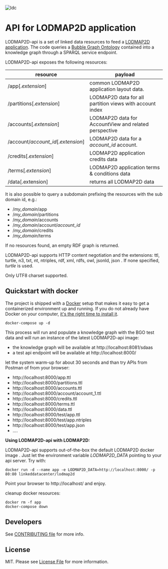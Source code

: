 ![ldc](http://linkeddata.center/resources/v4/logo/Logo-colori-trasp_oriz-640x220.png)

API for LODMAP2D application
============================

LODMAP2D-api is a set of linked data resources to feed a [LODMAP2D application](https://github.com/linkeddatacenter/LODMAP2D).
The code queries a [Bubble Graph Ontology](http://linkeddata.center/lodmap-bgo/v1) 
contained into a knowledge graph through a SPARQL service endpoint.

LODMAP2D-api exposes the following resources:

resource                               | payload
-------------------------------------- | -------------------
/app[.*extension*]                     | common LODMAP2D application layout data.
/partitions[.*extension*]              | LODMAP2D data for all partition views with account index
/accounts[.*extension*]                | LODMAP2D data for AccountView and related perspective
/account/*account_id*[.*extension*]    | LODMAP2D data for a *account_id* account. 
/credits[.*extension*]                 | LODMAP2D application credits data 
/terms[.*extension*]                   | LODMAP2D application terms & conditions data 
/data[.extension]					   | returns all LODMAP2D data


It is also possible to query a subdomain prefixing the resources with the sub domain id, e.g.:

- /*my_domain*/app 
- /*my_domain*/partitions 
- /*my_domain*/accounts
- /*my_domain*/account/*account_id*
- /*my_domain*/credits 
- /*my_domain*/terms

If no resources found, an empty RDF graph is returned.

LODMAP2D-api supports HTTP content negotiation and the extensions: ttl, turtle, n3, txt, nt, ntriples, rdf, xml, rdfs, owl, jsonld, json . 
If none specified, *turtle* is used.

Only UTF8 charset supported.

## Quickstart with docker

The project is shipped with a [Docker](https://docker.com) setup that makes it easy to get a containerized  environment up and running. If you do not already have Docker on your computer, 
[it's the right time to install it](https://docs.docker.com/install/).


```
docker-compose up -d
```

This process will run and populate a knowledge graph with the BGO test data and will run an instance of the latest LODMAP2D-api image:

- the knowledge graph will be available at http://localhost:8081/sdaas
- a test api endpoint will be available at http://localhost:8000/

let the system warm-up for about 30 seconds and than try APIs from Postman of from your browser:

- http://localhost:8000/app.ttl 
- http://localhost:8000/partitions.ttl
- http://localhost:8000/accounts.ttl
- http://localhost:8000/account/account_1.ttl
- http://localhost:8000/credits.ttl
- http://localhost:8000/terms.ttl
- http://localhost:8000/data.ttl
- http://localhost:8000/test/app.ttl
- http://localhost:8000/test/app.ntriples
- http://localhost:8000/test/app.json
- ....


**Using LODMAP2D-api with LODMAP2D:**

LODMAP2D-api supports out-of-the-box the default LODMAP2D docker image .
Just let the environment variable *LODMAP2D_DATA* pointing to your api server. Try with:

```
docker run -d --name app -e LODMAP2D_DATA=http://localhost:8000/ -p 80:80 linkeddatacenter/lodmap2d
```

Point your browser to http://localhost/ and enjoy.

cleanup docker resources:

```
docker rm -f app
docker-compose down
```

## Developers

See [CONTRIBUTING file](CONTRIBUTING.md) for more info.

## License

MIT. Please see [License File](LICENSE) for more information.